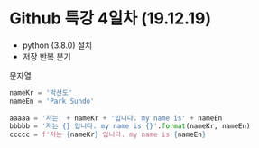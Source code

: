 # Github 특강 4일차 (19.12.19)

* python (3.8.0) 설치
* 저장 반복 분기



문자열

```python
nameKr = '박선도'
nameEn = 'Park Sundo'
  
aaaaa = '저는' + nameKr + '입니다. my name is' + nameEn
bbbbb = '저는 {} 입니다. my name is {}'.format(nameKr, nameEn)
ccccc = f'저는 {nameKr} 입니다. my name is {nameEn}'
```

  

